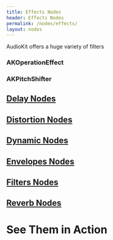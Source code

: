 ```yaml
---
title: Effects Nodes
header: Effects Nodes
permalink: /nodes/effects/
layout: nodes
---
```


AudioKit offers a huge variety of filters 

### AKOperationEffect

### AKPitchShifter

## [Delay Nodes](/nodes/effects/delay)
## [Distortion Nodes](/nodes/effects/distortion)
## [Dynamic Nodes](/nodes/effects/dynamic)
## [Envelopes Nodes](/nodes/effects/envelopes)
## [Filters Nodes](/nodes/effects/filters)
## [Reverb Nodes](/nodes/effects/reverb)


<h1 class="center">See Them in Action</h1>






















